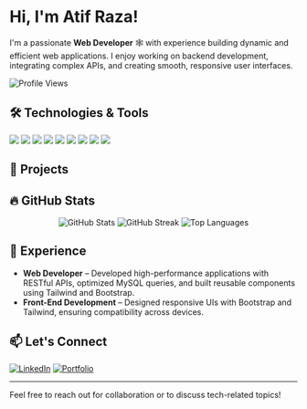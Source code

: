 # Hi, I'm Atif Raza!

I'm a passionate **Web Developer** 🕸️ with experience building dynamic and efficient web applications. I enjoy working on backend development, integrating complex APIs, and creating smooth, responsive user interfaces.

![Profile Views](https://komarev.com/ghpvc/?username=faraz-hassan&label=PROFILE+VIEWS&style=flat-square&color=blue)

## 🛠️ Technologies & Tools

<p align="left">
  <img src="https://img.shields.io/badge/PHP-777BB4?style=for-the-badge&logo=php&logoColor=white" />
  <img src="https://img.shields.io/badge/Laravel-FF2D20?style=for-the-badge&logo=laravel&logoColor=white" />
  <img src="https://img.shields.io/badge/MySQL-4479A1?style=for-the-badge&logo=mysql&logoColor=white" />
  <img src="https://img.shields.io/badge/HTML5-E34F26?style=for-the-badge&logo=html5&logoColor=white" />
  <img src="https://img.shields.io/badge/CSS3-1572B6?style=for-the-badge&logo=css3&logoColor=white" />
  <img src="https://img.shields.io/badge/JavaScript-F7DF1E?style=for-the-badge&logo=javascript&logoColor=black" />
  <img src="https://img.shields.io/badge/Bootstrap-7952B3?style=for-the-badge&logo=bootstrap&logoColor=white" />
  <img src="https://img.shields.io/badge/Tailwind_CSS-38B2AC?style=for-the-badge&logo=tailwind-css&logoColor=white" />
  <img src="https://img.shields.io/badge/jQuery-0769AD?style=for-the-badge&logo=jquery&logoColor=white" />
</p>

## 🚀 Projects

<!-- - **[JoeMama Random Jokes](https://github.com/atifkodex/joemama)**: Built using Laravel and Bootstrap, this project helps [Throw JoeMama Jokes at your friends]. -->


## 🔥 GitHub Stats

<p align="center">
  <img src="https://github-readme-stats.vercel.app/api?username=atifkodex&show_icons=true&theme=radical" alt="GitHub Stats" />
  <img src="https://github-readme-streak-stats.herokuapp.com/?user=atifkodex&theme=radical" alt="GitHub Streak" />
  <img src="https://github-readme-stats.vercel.app/api/top-langs/?username=atifkodex&layout=compact&theme=radical" alt="Top Languages" />
</p>

## 💼 Experience

- **Web Developer** – Developed high-performance applications with RESTful APIs, optimized MySQL queries, and built reusable components using Tailwind and Bootstrap.
- **Front-End Development** – Designed responsive UIs with Bootstrap and Tailwind, ensuring compatibility across devices.

## 📫 Let's Connect

<p align="left">
  <a href="https://www.linkedin.com/in/faraz-hassan-b55b56198/"><img src="https://img.shields.io/badge/LinkedIn-0077B5?style=for-the-badge&logo=linkedin&logoColor=white" alt="LinkedIn" /></a>
  <a href="https://plaguestudios.net/faraz-portfolio"><img src="https://img.shields.io/badge/Portfolio-000000?style=for-the-badge&logo=firefox&logoColor=white" alt="Portfolio" /></a>
</p>

---

Feel free to reach out for collaboration or to discuss tech-related topics!
